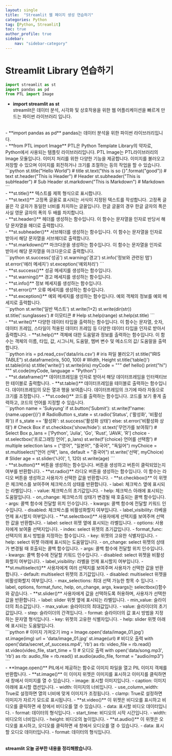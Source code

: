 ```yaml
---
layout: single
title:  "Streamlit 웹 페이지 생성 연습하기"
categories: Python
tag: [Python, Streamlit]
toc: true
author_profile: true
sidebar:
    nav: "sidebar-category"
---
```


# Streamlit Library 연습하기

```python
import streamlit as st
import pandas as pd
from PTL import Image
```
- **import streamlit as st**   
streamlit은 데이터 분석, 시각화 및 상호작용을 위한 웹 어플리케이션을 빠르게 만드는 파이썬 라이브러리 입니다.   
<br/>  
- **import pandas as pd**   
pandas는 데이터 분석을 위한 파이썬 라이브러리입니다.   
<br/>
- **from PTL import Image**   
PTL은 Python Template Library의 약자로, Python에서 사용되는 템플릿 라이브러리입니다.   
PTL Image는 PTL라이브러리의 Image 모듈입니다. 이미지 처리를 위한 다양한 기능을 제공합니다.   
이미지를 불러오고 저장할 수 있으며 이미지를 회전하거나 크기를 조절하는 등의 작업을 할 수 있습니다.   
<br/>
```python
st.title("Hello World") # title
st.text("this is so {}".format("good")) # text
st.header("This is Header") # Header
st.subheader("This is subHeader") # Sub Header
st.markdown("This is Markdown") # Markdown
```
<br/>
- **st.title()**   
텍스트를 제목 형식으로 표시합니다.
<br/>
- **st.text()**   
고정폭 글꼴로 표시되는 서식이 지정된 텍스트를 작성합니다.   
고정폭 글꼴은 각 글자가 동일한 너비를 차지하는 글꼴입니다. 한글 글꼴의 경우 한글 글자의 폭은 사실 영문 글자의 폭의 두 배를 차지합니다.
<br/>
- **st.header()**   
헤더를 생성하는 함수입니다. 이 함수는 문자열을 인자로 반당서 해당 문자열을 헤더로 출력합니다.
<br/>
- **st.subheader()**   
서브헤더를 생성하는 함수입니다. 이 함수는 문자열을 인자로 받아서 해당 문자열을 서브헤더로 출력합니다.
<br/>
- **st.markdown()**   
마크다운을 생성하는 함수입니다. 이 함수는 문자열을 인자로 받아서 해당 문자열을 마크다운으로 출력합니다.   
<br/>
```python
st.success('성공')
st.warning('경고')
st.info('정보와 관련된 탭')
st.error('에러 메세지')
st.exception('예외처리')
```
<br/>
- **st.success()**   
성공 메세지를 생성하는 함수입니다.
<br/>
- **st.warning()**   
경고 메세지를 생성하는 함수입니다.
<br/>
- **st.info()**   
정보 메세지를 생성하는 함수입니다.
<br/>
- **st.error()**   
오류 메세지를 생성하는 함수입니다.
<br/>
- **st.exception()**   
예외 메세지를 생성하는 함수입니다. 예외 객체의 정보를 예외 메세지로 출력합니다.   
<br/>
```python
st.write('일반 텍스트')
st.write(1+2)
st.write(dir(str))
st.title(':sunglasses') # 이모티콘
# Help
st.help(range)
st.help(st.title)
```
<br/>
- **st.write()**   
다양한 데이터 타입을 출력하는 함수입니다.   
이 함수는 문자열, 숫자, 데이터 프레임, 스타일이 적용된 데이터 프레임 등 다양한 데이터 타입을 인자로 받아서 출력합니다.   
- **st.help()**   
객체에 대한 도움말과 정보를 출력하는 함수입니다.   
이 함수는 객체의 이름, 타입, 값, 시그니처, 도움말, 멤버 변수 및 메소드의 값/ 도움말을 출력합니다.   
<br/>
```python
iris = pd.read_csv('data/iris.csv') # iris 파일 불러오기
st.title("IRIS TABLE")
st.dataframe(iris, 500, 100) # Width, Height
st.title('table()')
st.table(iris)
st.title('write()')
st.write(iris)
myCode = """
def hello()
    print("hi")
"""
st.code(myCode, language = "Python")
```
<br/>
- **st.dataframe()**   
데이터프레임을 인자로 받아서 해당 데이터프레임을 인터렉티브한 테이블로 출력합니다.   
- **st.table()**   
데이터프레임을 테이블로 출력하는 함수입니다.   
데이터프레임의 모든 열과 행을 보여줍니다.   
데이터프레임의 크기에 따라 자동으로 크기를 조정합니다.   
- **st.code()**   
코드를 출력하는 함수입니다. 코드를 보기 좋게 출력하고, 코드의 언어를 지정할 수 있습니다.   
<br/>
```python
name = 'Sukyung'
if st.button('Submit'):
    st.write(f'name: {name.upper()}')
# RadioButton
s_state = st.radio('Status', ('활성화', '비활성화'))
if s_state == '활성화':
    st.success('활성화 상태')
else:
    st.error('비활성화 상태')
# Check Box
if st.checkbox('show/hide'):
    st.text('무언가를 보여줘!')
# Select Box
p_lans = ['Python', 'Julia', 'Go', 'Rust', 'JAVA', 'R']
choice - st.selectbox('프로그래밍 언어', p_lans)
st.write(f'{choice} 언어를 선택함')
# multiple selection
lans = ("영어", "일본어", "중국어", "독일어")
myChoice = st.multiselect("언어 선택", lans, default = "중국어")
st.write('선택', myChoice)
# Slider
age = st.slider('나이', 1, 120)
st.write(age)
```
<br/>
- **st.button()**   
버튼을 생성하는 함수입니다. 버튼을 생성하고 버튼이 클릭되었는지 여부를 반환합니다.   
- **st.radio()**   
라디오 버튼을 생성하는 함수입니다. 이 함수는 라디오 버튼을 생성하고 사용자가 선택한 값을 반환합니다.   
- **st.checkbox()**   
이 위젯은 체크박스를 보여주며 체크박스의 상태를 반환합니다.    
    - label: 체크박스 옆에 표시되는 라벨입니다.
    - value: 체크박스의 초기값입니다.
    - help: 체크박스 아래에 표시되는 도움말입니다.
    - on_change: 체크박스의 상태가 변경될 때 호출되는 콜백 함수입니다.
    - args: 콜백 함수에 전달할 위치 인수입니다.
    - kwargs: 콜백 함수에 전달할 키워드 인수입니다.
    - disabled: 체크박스를 비활성화할지 여부입니다.
    - label_visibility: 라베을 언제 표시할지 여부입니다.   
- **st.selectbox()**   
사용자에게 선택지를 보여주며 선택한 값을 반환합니다.
    - label: select 위젯 옆에 표시되는 라벨입니다.
    - options: 사용자에게 보여줄 선택지입니다.
    - index: select 위젯의 초기값입니다.
    - format_func: 선택지의 표시 방법을 지정하는 함수입니다.
    - key: 위젯의 고유한 식별자입니다.
    - help: select 위젯 아래에 표시되는 도움말입니다.
    - on_change: select 위젯의 상태가 변경될 때 호출되는 콜백 함수입니다.
    - args: 콜백 함수에 전달할 위치 인수입니다.
    - kwargs: 콜백 함수에 전달할 키워드 인수입니다.
    - disabled: select 위젯을 비활성화할지 여부입니다.
    - label_visibility: 라벨을 언제 표시할지 여부입니다.   
- **st.multiselect()**   
사용자에게 여러 선택지를 보여주며 사용자가 선택한 값을 반환합니다.
    - default: multiselect 위젯의 초기값입니다.
    - disabled: multiselect 위젯을 비활성화할지 여부입니다.
    - max_selections: 최대 선택 가능한 항목 수 입니다.
    - label, options, format_func, help, on_change, args, kwargs는 selectbox()함수와 같습니다.   
- **st.slider()**   
사용자에게 값을 선택하도록 허용하며, 사용자가 선택한 값을 반환합니다.
    - label: slider 위젯 옆에 표시되는 라벨입니다.
    - min_value: 슬라이더의 최소값입니다.
    - max_value: 슬라이더의 최대값입니다.
    - value: 슬라이더의 초기값입니다.
    - step: 슬라이더의 간격입니다.
    - format: 슬라이더의 값 표시 방법을 지정하는 문자열 형식입니다.
    - key: 위젯의 고유한 식별자입니다.
    - help: slider 위젯 아래에 표시되는 도움말입니다.   
<br/>
```python
# 이미지 가져오기
img = Image.open('data/image_01.jpg')
st.image(img)
url = 'data/image_01.jpg'
st.image(url)
# 비디오 출력
with open('data/secret_of_success.mp4', 'rb') as rb:
    video_file = rb.read()
    st.video(video_file, start_time = 1)
# 오디오 출력
with open('data/song.mp3', 'rb') as rb:
    audio_file = rb.read()
    st.audio(audio_file, format = "audio/mp3")
```
<br/>
- **Image.open()**   
PIL에서 제공하는 함수로 이미지 파일을 열고 PIL 이미지 객체를 반환합니다.   
- **st.image()**   
이 이미지 위젯은 이미지를 표시하고 이미지를 클릭하면 새 창에서 이미지를 열 수 있습니다.   
    - image: 표시할 이미지입니다.
    - caption: 이미지 아래에 표시할 캡션입니다.
    - width: 이미지의 너비입니다.
    - use_column_width: True로 설정하면 열의 너비에 맞게 이미지가 조정됩니다.
    - clamp: True로 설정하면 이미지가 자르기 모드로 표시됩니다.   
- **st.video()**   
이 위젯은 비디오를 표시하고 비디오를 클릭하면 새 창에서 비디오를 열 수 있습니다.   
    - data: 표시할 비디오 데이터입니다.
    - format: 데이터의 형식입니다.
    - start_time: 비디오의 시작 시간입니다.
    - width: 비디오의 너비입니다.
    - height: 비디오의 높이입니다.   
- **st.audio()**
이 위젯은 오디오를 표시하고, 오디오를 클릭하면 새 창에서 오디오를 열 수 있습니다.   
    - data: 표시할 오디오 데이터입니다.
    - format: 데이터의 형식입니다.   
<br/>
<br/>

**streamlit 오늘 공부한 내용을 정리해봤습니다.**